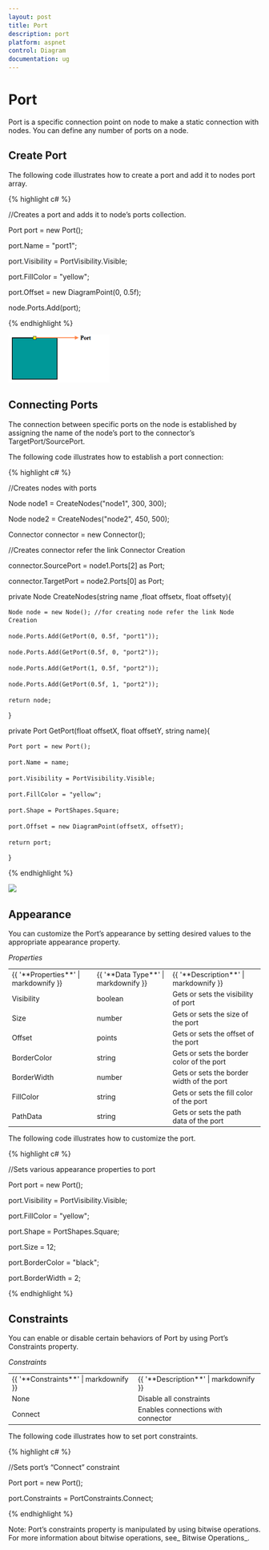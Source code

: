 ```yaml
---
layout: post
title: Port
description: port
platform: aspnet
control: Diagram
documentation: ug
---
```


# Port

Port is a specific connection point on node to make a static connection with nodes. You can define any number of ports on a node. 

## Create Port

The following code illustrates how to create a port and add it to nodes port array.


{% highlight c# %}

//Creates a port and adds it to node’s ports collection.

Port port = new Port();

port.Name = "port1";

port.Visibility = PortVisibility.Visible;

port.FillColor = "yellow";

port.Offset = new DiagramPoint(0, 0.5f);

node.Ports.Add(port);



{% endhighlight %}



![](Port_images/Port_img1.png)



## Connecting Ports

The connection between specific ports on the node is established by assigning the name of the node’s port to the connector’s TargetPort/SourcePort.

The following code illustrates how to establish a port connection:



{% highlight c# %}

//Creates nodes with ports

Node node1 = CreateNodes("node1", 300, 300);

Node node2 = CreateNodes("node2", 450, 500);

Connector connector = new Connector();

//Creates connector refer the link Connector Creation

connector.SourcePort = node1.Ports[2] as Port;

connector.TargetPort = node2.Ports[0] as Port;



private Node CreateNodes(string name ,float offsetx, float offsety){

    Node node = new Node(); //for creating node refer the link Node Creation

    node.Ports.Add(GetPort(0, 0.5f, "port1"));

    node.Ports.Add(GetPort(0.5f, 0, "port2"));

    node.Ports.Add(GetPort(1, 0.5f, "port2"));

    node.Ports.Add(GetPort(0.5f, 1, "port2"));

    return node;

}



private Port GetPort(float offsetX, float offsetY, string name){

    Port port = new Port();

    port.Name = name;

    port.Visibility = PortVisibility.Visible;

    port.FillColor = "yellow";

    port.Shape = PortShapes.Square;

    port.Offset = new DiagramPoint(offsetX, offsetY);

    return port;

}



{% endhighlight %}



 ![](Port_images/Port_img2.png) 



## Appearance

You can customize the Port’s appearance by setting desired values to the appropriate appearance property.

_Properties_

<table>
<tr>
<td>
{{ '**Properties**' | markdownify }}</td><td>
{{ '**Data Type**' | markdownify }}</td><td>
{{ '**Description**' | markdownify }}</td></tr>
<tr>
<td>
 Visibility</td><td>
boolean</td><td>
Gets or sets the visibility of port</td></tr>
<tr>
<td>
 Size</td><td>
number</td><td>
Gets or sets the size of the port</td></tr>
<tr>
<td>
 Offset</td><td>
points</td><td>
Gets or sets the offset of the port</td></tr>
<tr>
<td>
 BorderColor</td><td>
string</td><td>
Gets or sets the border color of the port</td></tr>
<tr>
<td>
 BorderWidth</td><td>
number</td><td>
Gets or sets the border width of the port</td></tr>
<tr>
<td>
 FillColor</td><td>
string</td><td>
Gets or sets the fill color of the port</td></tr>
<tr>
<td>
 PathData</td><td>
string</td><td>
Gets or sets the path data of the port</td></tr>
</table>


The following code illustrates how to customize the port.



{% highlight c# %}

//Sets various appearance properties to port

Port port = new Port();

port.Visibility = PortVisibility.Visible;

port.FillColor = "yellow";

port.Shape = PortShapes.Square;

port.Size = 12;

port.BorderColor = "black";

port.BorderWidth = 2;



{% endhighlight %}

## Constraints

You can enable or disable certain behaviors of Port by using Port’s Constraints property. 

_Constraints_

<table>
<tr>
<td>
{{ '**Constraints**' | markdownify }}</td><td>
{{ '**Description**' | markdownify }}</td></tr>
<tr>
<td>
None</td><td>
Disable all constraints</td></tr>
<tr>
<td>
Connect</td><td>
Enables connections with connector</td></tr>
</table>


The following code illustrates how to set port constraints.



{% highlight c# %}

//Sets port’s “Connect” constraint

Port port = new Port();

port.Constraints = PortConstraints.Connect;



{% endhighlight %}



Note: Port’s constraints property is manipulated by using bitwise operations. For more information about bitwise operations, see_ Bitwise Operations_.

